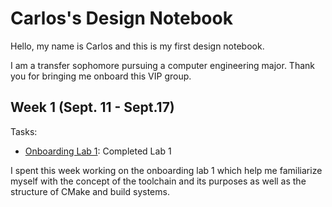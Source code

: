 # Carlos's Design Notebook
Hello, my name is Carlos and this is my first design notebook.

I am a transfer sophomore pursuing a computer engineering major. Thank you for bringing me onboard this VIP group.

## Week 1 (Sept. 11 - Sept.17)

Tasks: 
* [Onboarding Lab 1](https://github.com/cperezguzman/On_boarding_lab_1.git): Completed Lab 1
	

I spent this week working on the onboarding lab 1 which help me familiarize myself with the concept of the toolchain and its purposes as well as the structure of CMake and build systems. 


	


